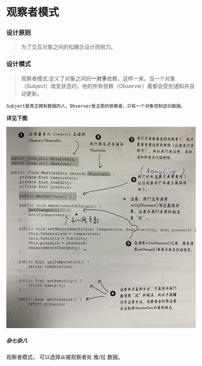 # 观察者模式

### 设计原则

> 为了交互对象之间的松耦合设计而努力。

### 设计模式

> 观察者模式:定义了对象之间的**一对多**依赖，这样一来，当一个对象（Subject）改变状态时，他的所有依赖（Observer）着都会受到通知并自动更新。

```
Subject是真正拥有数据的人，Observer是主题的依赖者，只有一个对象控制这份数据。
```

**详见下图**

![结构图](/Resources/01-观察者模式-01.png)

<!-- ![结构图](/Resources/01-观察者模式-02.png) -->

<!-- ![结构图](/Resources/01-观察者模式-03.png) -->

##### 杂七杂八
观察者模式， 可以选择从被观察者处 推/拉  数据。
